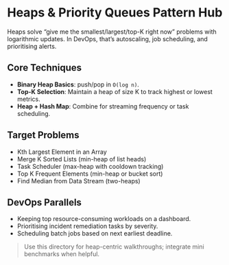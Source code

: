 # Heaps & Priority Queues Pattern Hub

Heaps solve “give me the smallest/largest/top-K right now” problems with logarithmic updates. In DevOps, that’s autoscaling, job scheduling, and prioritising alerts.

## Core Techniques

- **Binary Heap Basics**: push/pop in `O(log n)`.
- **Top-K Selection**: Maintain a heap of size K to track highest or lowest metrics.
- **Heap + Hash Map**: Combine for streaming frequency or task scheduling.

## Target Problems

- Kth Largest Element in an Array
- Merge K Sorted Lists (min-heap of list heads)
- Task Scheduler (max-heap with cooldown tracking)
- Top K Frequent Elements (min-heap or bucket sort)
- Find Median from Data Stream (two-heaps)

## DevOps Parallels

- Keeping top resource-consuming workloads on a dashboard.
- Prioritising incident remediation tasks by severity.
- Scheduling batch jobs based on next earliest deadline.

> Use this directory for heap-centric walkthroughs; integrate mini benchmarks when helpful.
